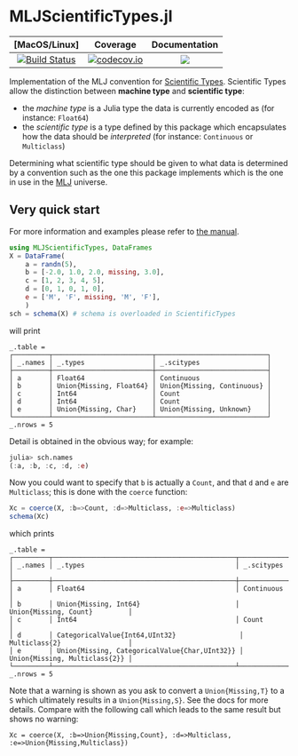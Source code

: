 # MLJScientificTypes.jl

| [MacOS/Linux] | Coverage | Documentation |
| :-----------: | :------: | :-----------: |
| [![Build Status](https://travis-ci.org/alan-turing-institute/MLJScientificTypes.jl.svg?branch=master)](https://travis-ci.org/alan-turing-institute/MLJScientificTypes.jl) | [![codecov.io](http://codecov.io/github/alan-turing-institute/MLJScientificTypes.jl/coverage.svg?branch=master)](http://codecov.io/github/alan-turing-institute/MLJScientificTypes.jl?branch=master) | [![](https://img.shields.io/badge/docs-dev-blue.svg)](https://alan-turing-institute.github.io/MLJScientificTypes.jl/dev)

Implementation of the MLJ convention for [Scientific Types](https://github.com/alan-turing-institute/ScientificTypes.jl).
Scientific Types allow the distinction between **machine type** and
**scientific type**:

* the _machine type_ is a Julia type the data is currently encoded as (for instance: `Float64`)
* the _scientific type_ is a type defined by this package which
  encapsulates how the data should be _interpreted_ (for instance:
  `Continuous` or `Multiclass`)

Determining what scientific type should be given to what data is determined
by a convention such as the one this package implements which is the one
in use in the [MLJ](https://github.com/alan-turing-institute/MLJ.jl) universe.

## Very quick start

For more information and examples please refer to [the
manual](https://alan-turing-institute.github.io/MLJScientificTypes.jl/dev).

```julia
using MLJScientificTypes, DataFrames
X = DataFrame(
    a = randn(5),
    b = [-2.0, 1.0, 2.0, missing, 3.0],
    c = [1, 2, 3, 4, 5],
    d = [0, 1, 0, 1, 0],
    e = ['M', 'F', missing, 'M', 'F'],
    )
sch = schema(X) # schema is overloaded in ScientificTypes
```

will print

```
_.table =
┌─────────┬─────────────────────────┬────────────────────────────┐
│ _.names │ _.types                 │ _.scitypes                 │
├─────────┼─────────────────────────┼────────────────────────────┤
│ a       │ Float64                 │ Continuous                 │
│ b       │ Union{Missing, Float64} │ Union{Missing, Continuous} │
│ c       │ Int64                   │ Count                      │
│ d       │ Int64                   │ Count                      │
│ e       │ Union{Missing, Char}    │ Union{Missing, Unknown}    │
└─────────┴─────────────────────────┴────────────────────────────┘
_.nrows = 5
```

Detail is obtained in the obvious way; for example:

```julia
julia> sch.names
(:a, :b, :c, :d, :e)
```

Now you could want to specify that `b` is actually a `Count`, and that `d` and `e` are `Multiclass`; this is done with the `coerce` function:

```julia
Xc = coerce(X, :b=>Count, :d=>Multiclass, :e=>Multiclass)
schema(Xc)
```

which prints

```
_.table =
┌─────────┬──────────────────────────────────────────────┬───────────────────────────────┐
│ _.names │ _.types                                      │ _.scitypes                    │
├─────────┼──────────────────────────────────────────────┼───────────────────────────────┤
│ a       │ Float64                                      │ Continuous                    │
│ b       │ Union{Missing, Int64}                        │ Union{Missing, Count}         │
│ c       │ Int64                                        │ Count                         │
│ d       │ CategoricalValue{Int64,UInt32}                │ Multiclass{2}                 │
│ e       │ Union{Missing, CategoricalValue{Char,UInt32}} │ Union{Missing, Multiclass{2}} │
└─────────┴──────────────────────────────────────────────┴───────────────────────────────┘
_.nrows = 5

```

Note that a warning is shown as you ask to convert a `Union{Missing,T}` to a
`S` which ultimately results in a `Union{Missing,S}`. See the docs for more
details. Compare with the following call which leads to the same result but
shows no warning:

```
Xc = coerce(X, :b=>Union{Missing,Count}, :d=>Multiclass, :e=>Union{Missing,Multiclass})
